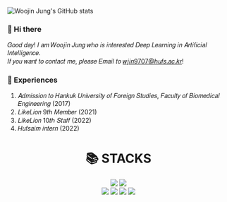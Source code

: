 <!--
**JungWooJin97/JungWooJin97** is a ✨ _special_ ✨ repository because its `README.md` (this file) appears on your GitHub profile.

Here are some ideas to get you started:

- 🔭 I’m currently working on ...
- 🌱 I’m currently learning ...
- 👯 I’m looking to collaborate on ...
- 🤔 I’m looking for help with ...
- 💬 Ask me about ...
- 📫 How to reach me: ...
- 😄 Pronouns: ...
- ⚡ Fun fact: ...
-->

![Woojin Jung's GitHub stats](https://github-readme-stats.vercel.app/api?username=JungWooJin97&show_icons=true&theme=graywhite)
<br>

### :wave: Hi there
𝐺𝑜𝑜𝑑 𝑑𝑎𝑦! 𝐼 𝑎𝑚 𝑊𝑜𝑜𝑗𝑖𝑛 𝐽𝑢𝑛𝑔 𝑤ℎ𝑜 𝑖𝑠 𝑖𝑛𝑡𝑒𝑟𝑒𝑠𝑡𝑒𝑑 𝐷𝑒𝑒𝑝 𝐿𝑒𝑎𝑟𝑛𝑖𝑛𝑔 𝑖𝑛 𝐴𝑟𝑡𝑖𝑓𝑖𝑐𝑖𝑎𝑙 𝐼𝑛𝑡𝑒𝑙𝑙𝑖𝑔𝑒𝑛𝑐𝑒.  
𝐼𝑓 𝑦𝑜𝑢 𝑤𝑎𝑛𝑡 𝑡𝑜 𝑐𝑜𝑛𝑡𝑎𝑐𝑡 𝑚𝑒, 𝑝𝑙𝑒𝑎𝑠𝑒 𝐸𝑚𝑎𝑖𝑙 𝑡𝑜 𝑤𝑗𝑖𝑛9707@ℎ𝑢𝑓𝑠.𝑎𝑐.𝑘𝑟!

###  :stars: Experiences
  1. 𝐴𝑑𝑚𝑖𝑠𝑠𝑖𝑜𝑛 𝑡𝑜 𝐻𝑎𝑛𝑘𝑢𝑘 𝑈𝑛𝑖𝑣𝑒𝑟𝑠𝑖𝑡𝑦 𝑜𝑓 𝐹𝑜𝑟𝑒𝑖𝑔𝑛 𝑆𝑡𝑢𝑑𝑖𝑒𝑠, 𝐹𝑎𝑐𝑢𝑙𝑡𝑦 𝑜𝑓 𝐵𝑖𝑜𝑚𝑒𝑑𝑖𝑐𝑎𝑙 𝐸𝑛𝑔𝑖𝑛𝑒𝑒𝑟𝑖𝑛𝑔 (2017)
  2. 𝐿𝑖𝑘𝑒𝐿𝑖𝑜𝑛 9𝑡ℎ 𝑀𝑒𝑚𝑏𝑒𝑟 (2021)
  3. 𝐿𝑖𝑘𝑒𝐿𝑖𝑜𝑛 10𝑡ℎ 𝑆𝑡𝑎𝑓𝑓 (2022)
  4. 𝐻𝑢𝑓𝑠𝑎𝑖𝑚 𝑖𝑛𝑡𝑒𝑟𝑛 (2022)
</div>
  
<div align=center><h1>📚 STACKS</h1></div>

<div align=center> 
  <img src="https://img.shields.io/badge/c++-00599C?style=for-the-badge&logo=c%2B%2B&logoColor=white">
  <img src="https://img.shields.io/badge/python-3776AB?style=for-the-badge&logo=python&logoColor=white">
  <br>
  <img src="https://img.shields.io/badge/html5-E34F26?style=for-the-badge&logo=html5&logoColor=white"> 
  <img src="https://img.shields.io/badge/css-1572B6?style=for-the-badge&logo=css3&logoColor=white">
  <img src="https://img.shields.io/badge/django-092E20?style=for-the-badge&logo=django&logoColor=white">
  <img src="https://img.shields.io/badge/bootstrap-7952B3?style=for-the-badge&logo=bootstrap&logoColor=white">
  <br>
  <br>
  <br>
</div>
